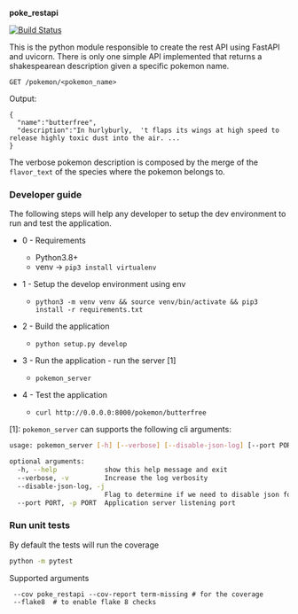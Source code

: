 
**poke_restapi**

[![Build Status](https://travis-ci.com/gpresazzi/shakespearean-pokemon.svg?branch=main)](https://travis-ci.com/gpresazzi/shakespearean-pokemon)


This is the python module responsible to create the rest API using FastAPI and uvicorn.
There is only one simple API implemented that returns a shakespearean description given a specific pokemon name.

`GET /pokemon/<pokemon_name>` 

Output: 
```
{
  "name":"butterfree",
  "description":"In hurlyburly,  't flaps its wings at high speed to release highly toxic dust into the air. ...
}
```

The verbose pokemon description is composed by the merge of the `flavor_text` of the species where the pokemon belongs to.

### Developer guide
The following steps will help any developer to setup the dev environment to run and test the application.

* 0 - Requirements
   * Python3.8+
   * venv -> `pip3 install virtualenv`

* 1 - Setup the develop environment using env
  * `python3 -m venv venv && source venv/bin/activate && pip3 install -r requirements.txt`
* 2 - Build the application
   * `python setup.py develop`
* 3 - Run the application - run the server [1]
   * `pokemon_server`
* 4 - Test the application
   * `curl http://0.0.0.0:8000/pokemon/butterfree`

[1]: `pokemon_server` can supports the following cli arguments:
```bash
usage: pokemon_server [-h] [--verbose] [--disable-json-log] [--port PORT]

optional arguments:
  -h, --help            show this help message and exit
  --verbose, -v         Increase the log verbosity
  --disable-json-log, -j
                        Flag to determine if we need to disable json format for the logs.
  --port PORT, -p PORT  Application server listening port
```


### Run unit tests
By default the tests will run the coverage

```bash
python -m pytest 
```

Supported arguments
```
 --cov poke_restapi --cov-report term-missing # for the coverage
 --flake8  # to enable flake 8 checks 
```